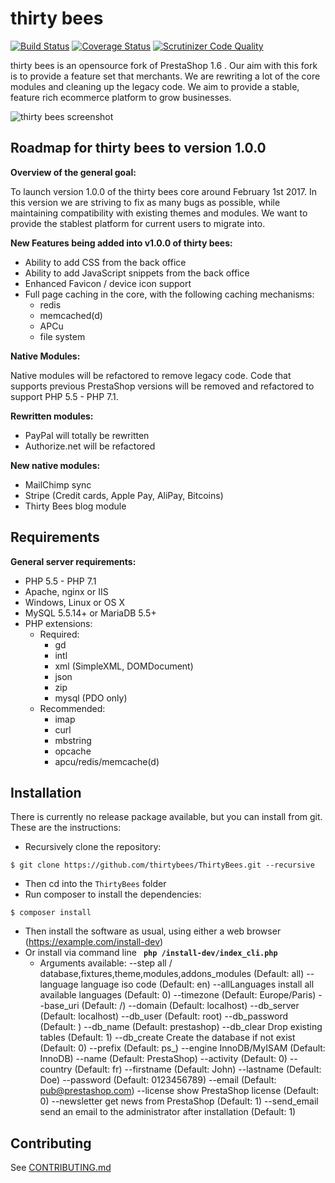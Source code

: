 # thirty bees 
[![Build Status](https://travis-ci.org/thirtybees/ThirtyBees.svg?branch=master)](https://travis-ci.org/thirtybees/ThirtyBees)
[![Coverage Status](https://coveralls.io/repos/github/thirtybees/ThirtyBees/badge.svg?branch=master)](https://coveralls.io/github/thirtybees/ThirtyBees?branch=master)
[![Scrutinizer Code Quality](https://scrutinizer-ci.com/g/thirtybees/ThirtyBees/badges/quality-score.png?b=master)](https://scrutinizer-ci.com/g/thirtybees/ThirtyBees/?branch=master)  

thirty bees is an opensource fork of PrestaShop 1.6 . Our aim with this fork is to provide a feature set that merchants. We are rewriting a lot of the core modules and cleaning up the legacy code. We aim to provide a stable, feature rich ecommerce platform to grow businesses.  

![thirty bees screenshot](https://cloud.githubusercontent.com/assets/6775736/22063185/c5ef8e3c-dd7d-11e6-923c-4b62ac404c86.png)


## Roadmap for thirty bees to version 1.0.0

**Overview of the general goal:**

To launch version 1.0.0 of the thirty bees core around February 1st 2017. In this version we are striving to fix as many bugs as possible, while maintaining compatibility with existing themes and modules. We want to provide the stablest platform for current users to migrate into. 

**New Features being added into v1.0.0 of thirty bees:**

* Ability to add CSS from the back office
* Ability to add JavaScript snippets from the back office
* Enhanced Favicon / device icon support
* Full page caching in the core, with the following caching mechanisms:
  * redis
  * memcached(d)
  * APCu
  * file system

**Native Modules:**

Native modules will be refactored to remove legacy code. Code that supports previous PrestaShop versions will be removed and refactored to support PHP 5.5 - PHP 7.1.

 **Rewritten modules:**

* PayPal will totally be rewritten
* Authorize.net will be refactored

**New native modules:**

* MailChimp sync
* Stripe (Credit cards, Apple Pay, AliPay, Bitcoins)
* Thirty Bees blog module

## Requirements
**General server requirements:**

- PHP 5.5 - PHP 7.1
- Apache, nginx or IIS
- Windows, Linux or OS X
- MySQL 5.5.14+ or MariaDB 5.5+
- PHP extensions:
  - Required:
    - gd
    - intl
    - xml (SimpleXML, DOMDocument)
    - json
    - zip
    - mysql (PDO only)
  - Recommended:
    - imap
    - curl
    - mbstring
    - opcache
    - apcu/redis/memcache(d)

## Installation
There is currently no release package available, but you can install from git. These are the instructions:
- Recursively clone the repository:
```shell
$ git clone https://github.com/thirtybees/ThirtyBees.git --recursive
```
- Then cd into the `ThirtyBees` folder
- Run composer to install the dependencies:
```shell
$ composer install
```
- Then install the software as usual, using either a web browser (https://example.com/install-dev) 
- Or install via command line 
**``` php /install-dev/index_cli.php```**
	- Arguments available:
--step	all / database,fixtures,theme,modules,addons_modules	(Default: all)
--language	language iso code	(Default: en)
--allLanguages	install all available languages	(Default: 0)
--timezone		(Default: Europe/Paris)
--base_uri		(Default: /)
--domain		(Default: localhost)
--db_server		(Default: localhost)
--db_user		(Default: root)
--db_password		(Default: )
--db_name		(Default: prestashop)
--db_clear	Drop existing tables	(Default: 1)
--db_create	Create the database if not exist	(Default: 0)
--prefix		(Default: ps_)
--engine	InnoDB/MyISAM	(Default: InnoDB)
--name		(Default: PrestaShop)
--activity		(Default: 0)
--country		(Default: fr)
--firstname		(Default: John)
--lastname		(Default: Doe)
--password		(Default: 0123456789)
--email		(Default: pub@prestashop.com)
--license	show PrestaShop license	(Default: 0)
--newsletter	get news from PrestaShop	(Default: 1)
--send_email	send an email to the administrator after installation	(Default: 1)


## Contributing
See [CONTRIBUTING.md](CONTRIBUTING.md)
